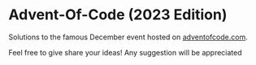 # Advent-Of-Code (2023 Edition)

Solutions to the famous December event hosted on [adventofcode.com](https://adventofcode.com/).

Feel free to give share your ideas! Any suggestion will be appreciated
